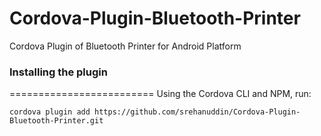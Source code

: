# Cordova-Plugin-Bluetooth-Printer
Cordova Plugin of Bluetooth Printer for Android Platform


### Installing the plugin
=========================
Using the Cordova CLI and NPM, run:

    cordova plugin add https://github.com/srehanuddin/Cordova-Plugin-Bluetooth-Printer.git